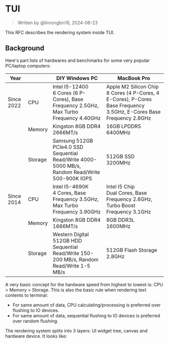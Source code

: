 # TUI

> Written by @linrongbin16, 2024-08-23

This RFC describes the rendering system inside TUI.

## Background

Here's part lists of hardwares and benchmarks for some very popular PC/laptop computers:

| Year       |         | DIY Windows PC                                                                                      | MacBook Pro                                                                                                            |
| ---------- | ------- | --------------------------------------------------------------------------------------------------- | ---------------------------------------------------------------------------------------------------------------------- |
| Since 2022 | CPU     | Intel I5-12400<br/>6 Cores (6 P-Cores), Base Frequency 2.5GHz, Max Turbo Frequency 4.40GHz          | Apple M2 Silicon Chip<br/>8 Cores (4 P-Cores, 4 E-Cores), P-Cores Base Frequency 3.5GHz, E-Cores Base Frequency 2.8GHz |
|            | Memory  | Kingston 8GB DDR4<br/>2666MT/s                                                                      | 16GB LPDDR5<br/>6400MHz                                                                                                |
|            | Storage | Samsung 512GB PCIe4.0 SSD<br/>Sequential Read/Write 4000-5000 MB/s, Random Read/Write 500-900K IOPS | 512GB SSD<br/>3200MHz                                                                                                  |
| Since 2014 | CPU     | Intel I5-4690K<br/>4 Cores, Base Frequency 3.5GHz, Max Turbo Frequency 3.90GHz                      | Intel I5 Chip<br/>Dual Cores, Base Frequency 2.6GHz, Turbo Boost Frequency 3.1GHz                                      |
|            | Memory  | Kingston 8GB DDR4<br/>1666MT/s                                                                      | 8GB DDR3L<br/>1600MHz                                                                                                  |
|            | Storage | Western Digital 512GB HDD<br/>Sequential Read/Write 150-200 MB/s, Random Read/Write 1-5 MB/s        | 512GB Flash Storage<br/>2.8GHz                                                                                         |

A very basic concept for the hardware speed from highest to lowest is: CPU > Memory > Storage. This is also the basic rule when rendering text contents to terminal:

- For same amount of data, CPU calculating/processing is preferred over flushing to IO devices.
- For same amount of data, sequential flushing to IO devices is preferred over random flushing.

The rendering system splits into 3 layers: UI widget tree, canvas and hardware device. It looks like:

```text

```
